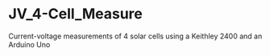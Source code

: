 # JV_4-Cell_Measure
Current-voltage measurements of 4 solar cells using a Keithley 2400 and an Arduino Uno
